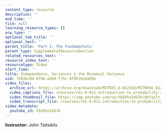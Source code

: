 ```yaml
---
content_type: resource
description: ''
end_time: ''
file: null
learning_resource_types: []
ocw_type: ''
optional_tab_title: ''
optional_text: ''
parent_title: 'Part I: The Fundamentals'
parent_type: SupplementalResourceSection
related_resources_text: ''
resource_index_text: ''
resourcetype: Video
start_time: ''
title: Independence, Variances & the Binomial Variance
uid: 7583bc04-6f96-a5b9-f75c-8f9516e8a0bb
video_files:
  archive_url: https://archive.org/download/MITRES.6-012S18/MITRES6_012S18_L07-07_300k.mp4
  video_captions_file: /courses/res-6-012-introduction-to-probability-spring-2018/dd8686bab82958d58a18e0341bc4e439_YQ26hzI4OJk.vtt
  video_thumbnail_file: https://img.youtube.com/vi/YQ26hzI4OJk/default.jpg
  video_transcript_file: /courses/res-6-012-introduction-to-probability-spring-2018/e74ec9809f406d2d27d1a80115b4a7af_YQ26hzI4OJk.pdf
video_metadata:
  youtube_id: YQ26hzI4OJk
---
```


**Instructor:** John Tsitsiklis



